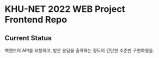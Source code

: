 # KHU-NET 2022 WEB Project Frontend Repo

## Current Status

백엔드의 API를 요청하고, 받은 응답을 출력하는 정도의 간단한 수준만 구현하였음.
